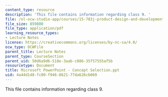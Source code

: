 ```yaml
---
content_type: resource
description: 'This file contains information regarding class 9. '
file: /ol-ocw-studio-app/courses/15-783j-product-design-and-development-spring-2006/4a44d148fc00f946862177da626cb069_cls9_cncpt_sel_6.pdf
file_size: 859880
file_type: application/pdf
learning_resource_types:
- Lecture Notes
license: https://creativecommons.org/licenses/by-nc-sa/4.0/
ocw_type: OCWFile
parent_title: Lecture Notes
parent_type: CourseSection
parent_uid: 50d6a9d6-518e-3aab-c086-35f57555af5b
resourcetype: Document
title: Microsoft PowerPoint - Concept Selection.ppt
uid: 4a44d148-fc00-f946-8621-77da626cb069
---
```

This file contains information regarding class 9. 